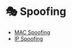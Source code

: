 # 🎭 Spoofing
- [MAC Spoofing](https://github.com/LShinkiZ/Hacking-WiFi/blob/main/Spoofing/MAC%20Spoofing.md)
- [IP Spoofing](https://github.com/LShinkiZ/Hacking-WiFi/blob/main/Spoofing/IP%20Spoofing.md)
